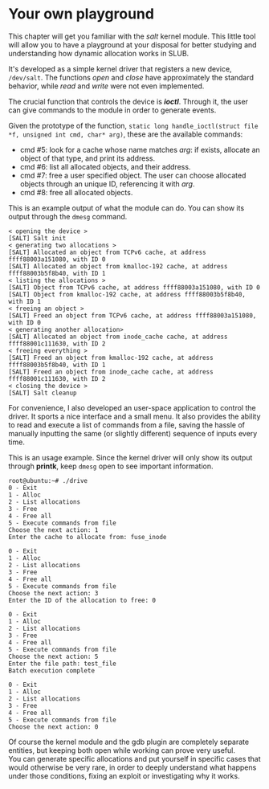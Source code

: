 #  Your own playground

This chapter will get you familiar with the *salt* kernel module. This little tool will allow you to have a playground at your disposal for better studying and understanding how dynamic allocation works in SLUB.

It's developed as a simple kernel driver that registers a new device, `/dev/salt`. The functions *open* and *close* have approximately the standard behavior, while *read* and *write* were not even implemented.

The crucial function that controls the device is ***ioctl***. Through it, the user can give commands to the module in order to generate events.

Given the prototype of the function, `static long handle_ioctl(struct file *f, unsigned int cmd, char* arg)`, these are the available commands:
* cmd #5: look for a cache whose name matches *arg*: if exists, allocate an object of that type, and print its address.
* cmd #6: list all allocated objects, and their address.
* cmd #7: free a user specified object. The user can choose allocated objects through an unique ID, referencing it with *arg*.
* cmd #8: free all allocated objects.

This is an example output of what the module can do. You can show its output through the `dmesg` command.

```
< opening the device >
[SALT] Salt init
< generating two allocations >
[SALT] Allocated an object from TCPv6 cache, at address ffff88003a151080, with ID 0
[SALT] Allocated an object from kmalloc-192 cache, at address ffff88003b5f8b40, with ID 1
< listing the allocations >
[SALT] Object from TCPv6 cache, at address ffff88003a151080, with ID 0
[SALT] Object from kmalloc-192 cache, at address ffff88003b5f8b40, with ID 1
< freeing an object >
[SALT] Freed an object from TCPv6 cache, at address ffff88003a151080, with ID 0
< generating another allocation>
[SALT] Allocated an object from inode_cache cache, at address ffff88001c111630, with ID 2
< freeing everything >
[SALT] Freed an object from kmalloc-192 cache, at address ffff88003b5f8b40, with ID 1
[SALT] Freed an object from inode_cache cache, at address ffff88001c111630, with ID 2
< closing the device >
[SALT] Salt cleanup

```


For convenience, I also developed an user-space application to control the driver. It sports a nice interface and a small menu. It also provides the ability to read and execute a list of commands from a file, saving the hassle of manually inputting the same (or slightly different) sequence of inputs every time.

This is an usage example. Since the kernel driver will only show its output through **printk**, keep `dmesg` open to see important information.

```
root@ubuntu:~# ./drive
0 - Exit
1 - Alloc
2 - List allocations
3 - Free
4 - Free all
5 - Execute commands from file
Choose the next action: 1
Enter the cache to allocate from: fuse_inode   

0 - Exit
1 - Alloc
2 - List allocations
3 - Free
4 - Free all
5 - Execute commands from file
Choose the next action: 3   
Enter the ID of the allocation to free: 0

0 - Exit
1 - Alloc
2 - List allocations
3 - Free
4 - Free all
5 - Execute commands from file
Choose the next action: 5
Enter the file path: test_file
Batch execution complete

0 - Exit
1 - Alloc
2 - List allocations
3 - Free
4 - Free all
5 - Execute commands from file
Choose the next action: 0
```

Of course the kernel module and the gdb plugin are completely separate entities, but keeping both open while working can prove very useful.  
You can generate specific allocations and put yourself in specific cases that would otherwise be very rare, in order to deeply understand what happens under those conditions, fixing an exploit or investigating why it works.
